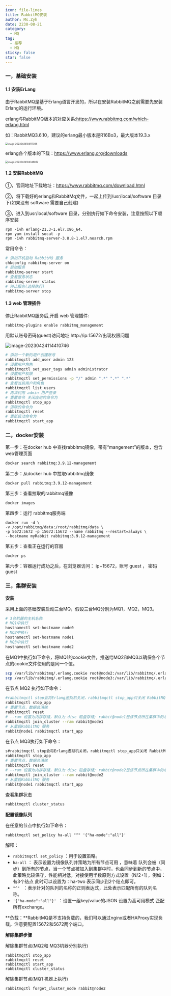```yaml
---
icon: file-lines
title: RabbitMQ安装
author: Ms.Zyh
date: 2230-08-21
category:
  - MQ
tag:
  - 推荐
  - MQ
sticky: false
star: false
---
```


### 一，基础安装

#### 1.1 安装ErLang

由于RabbitMQ是基于Erlang语言开发的，所以在安装RabbitMQ之前需要先安装Erlang的运行环境。

erlang与RabbitMQ版本的对应关系:https://www.rabbitmq.com/which-erlang.html

如：RabbitMQ3.6.10，建议的erlang最小版本是R16Bo3，最大版本19.3.x

<img src="http://img.zouyh.top/article-img/20240917135105343.png" alt="image-20230424104117398" style="zoom: 50%;" />



erlang各个版本的下载：https://www.erlang.org/downloads

<img src="http://img.zouyh.top/article-img/20240917135105341.png" alt="image-20230424104348852" style="zoom:50%;" />





#### 1.2 安装RabbitMQ

①，官网地址下载地址：https://www.rabbitmq.com/download.html

②，将下载好的erlang和RabbitMq文件，一起上传到/usr/local/software 目录下(如果没有 software 需要自己创建) 

③，进入到usr/local/software 目录，分别执行如下命令安装，注意按照以下顺序安装

```
rpm -ivh erlang-21.3-1.el7.x86_64.
rpm yum install socat -y 
rpm -ivh rabbitmq-server-3.8.8-1.el7.noarch.rpm 
```

常用命令：

```sh
# 添加开机启动 RabbitMQ 服务        
chkconfig rabbitmq-server on 
# 启动服务
rabbitmq-server start  
# 查看服务状态
rabbitmq-server status 
# 停止服务(选择执行)
rabbitmq-server stop  
```

####   1.3 web 管理插件

停止RabbitMQ服务后,开启 web 管理插件:               

```
rabbitmq-plugins enable rabbitmq_management
```

用默认账号密码(guest)访问地址 http://ip:15672/出现权限问题 

![image-20230424114410746](http://img.zouyh.top/article-img/20240917135105342.png)

```sh
# 添加一个新的用户创建账号      
rabbitmqctl add_user admin 123
# 设置用户角色 
rabbitmqctl set_user_tags admin administrator     
# 设置用户权限 
rabbitmqctl set_permissions -p "/" admin ".*" ".*" ".*" 
# 查看当前用户和角色 
rabbitmqctl list_users 
# 再次利用 admin 用户登录
# 重置命令 关闭应用的命令为
rabbitmqctl stop_app 
# 清除的命令为 
rabbitmqctl reset
# 重新启动命令为 
rabbitmqctl start_app
```

### 二，docker安装

第一步：在docker hub 中查找rabbitmq镜像，带有“mangement”的版本，包含web管理页面

```dockerfile
docker search rabbitmq:3.9.12-management
```

第二步：从docker hub 中拉取rabbitmq镜像

```
docker pull rabbitmq:3.9.12-management
```

第三步：查看拉取的rabbitmq镜像

```
docker images
```

第四步：运行 rabbitmq服务端

```
docker run -d \
-v /opt/rabbitmq/data:/root/rabbitmq/data \
-p 5672:5672 -p 15672:15672 --name rabbitmq --restart=always \
--hostname myRabbit rabbitmq:3.9.12-management
```

第五步：查看正在运行的容器

```
docker ps 
```

第六步：容器运行成功之后，在浏览器访问： ip+15672，账号 guest ， 密码 guest

### 三，集群安装

**安装**

采用上面的基础安装启动三台MQ，假设三台MQ分别为MQ1，MQ2，MQ3。

```sh
# 3台机器的主机名称
# MQ1中执行
hostnamectl set‐hostname node0
# MQ2中执行
hostnamectl set‐hostname node1
# MQ3中执行
hostnamectl set‐hostname node2
```

在MQ1中执行如下命令，将MQ1的cookie文件，推送给MQ2和MQ3以确保各个节点的cookie文件使用的是同一个值。

```sh
scp /var/lib/rabbitmq/.erlang.cookie root@node2:/var/lib/rabbitmq/.erlang.cookie 
scp /var/lib/rabbitmq/.erlang.cookie root@node3:/var/lib/rabbitmq/.erlang.cookie
```

在节点 MQ2 执行如下命令：                 

```sh
#rabbitmqctl stop会将Erlang虚拟机关闭，rabbitmqctl stop_app只关闭 RabbitMQ 服务
rabbitmqctl stop_app
# 重置节点，数据会清除
rabbitmqctl reset  
# --ram 设置为内存存储，默认为 disc 磁盘存储; rabbit@node1是该节点所在集群中的名称，node2指定就是hostname的名称
rabbitmqctl join_cluster --ram rabbit@node1 
# 从重启RabbitMQ 服务
rabbit@node1 rabbitmqctl start_app  
```

在节点 MQ3执行如下命令：  

```sh
s#rabbitmqctl stop会将Erlang虚拟机关闭，rabbitmqctl stop_app只关闭 RabbitMQ 服务
rabbitmqctl stop_app
# 重置节点，数据会清除
rabbitmqctl reset  
# --ram 设置为内存存储，默认为 disc 磁盘存储; rabbit@node2是该节点所在集群中的名称，node2指定就是hostname的名称
rabbitmqctl join_cluster --ram rabbit@node2
# 从重启RabbitMQ 服务
rabbit@node1 rabbitmqctl start_app
```

查看集群状态 

```sh
rabbitmqctl cluster_status      
```

**配置镜像队列**

在任意的节点中执行如下命令：

```
rabbitmqctl set_policy ha-all "^" '{"ha-mode":"all"}'
```

解释：
-  `rabbitmqctl set_policy` ：用于设置策略。
- `ha-all` ： 表示设置为镜像队列并策略为所有节点可用 ，意味着 队列会被（同步）到所有的节点，当一个节点被加入到集群中时，也会同步到新的节点中，此策略比较保守，性能相对低，对接使用半数原则方式设置（N/2+1），例如：有3个结点 此时可以设置为：ha-two 表示同步到2个结点即可。
- `"^" ` ：表示针对的队列的名称的正则表达式，此处表示匹配所有的队列名称。
- `'{"ha-mode":"all"}' `：设置一组key/value的JSON 设置为高可用模式 匹配所有exchange。

**负载：**RabbitMQ是不支持负载的，我们可以通过nginx或者HAProxy实现负载。注意要配置15672和5672两个端口。

**解除集群步骤**

解除集群节点(MQ2和 MQ3机器分别执行)           

```
rabbitmqctl stop_app  
rabbitmqctl reset  
rabbitmqctl start_app  
rabbitmqctl cluster_status 
```

 解除集群节点(MQ1 机器上执行)               

```
rabbitmqctl forget_cluster_node rabbit@node2              
```

